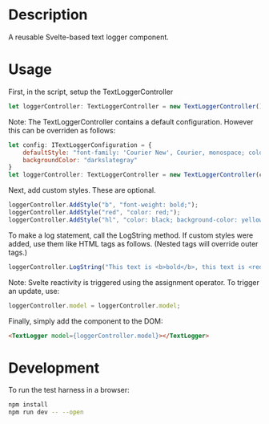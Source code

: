 # Description

A reusable Svelte-based text logger component.

# Usage

First, in the script, setup the TextLoggerController
```javascript
let loggerController: TextLoggerController = new TextLoggerController();
```

Note: The TextLoggerController contains a default configuration. However this can be overriden as follows:
```javascript
let config: ITextLoggerConfiguration = {
    defaultStyle: "font-family: 'Courier New', Courier, monospace; color: lightgray;",
    backgroundColor: "darkslategray"
}
let loggerController: TextLoggerController = new TextLoggerController(config);
```

Next, add custom styles. These are optional.
```javascript
loggerController.AddStyle("b", "font-weight: bold;");
loggerController.AddStyle("red", "color: red;");
loggerController.AddStyle("hl", "color: black; background-color: yellow;");
```

To make a log statement, call the LogString method. If custom styles were added, use them like HTML tags as follows. (Nested tags will override outer tags.)
```javascript
loggerController.LogString("This text is <b>bold</b>, this text is <red>red</red>, this text is <hl>highlighted</hl>, and this text is <b><hl><red>bold, red, and highlighted</red></hl></b>.");
```

Note: Svelte reactivity is triggered using the assignment operator. To trigger an update, use:
```javascript
loggerController.model = loggerController.model;
```

Finally, simply add the component to the DOM:
```html
<TextLogger model={loggerController.model}></TextLogger>
```

# Development

To run the test harness in a browser:

```bash
npm install
npm run dev -- --open
```
